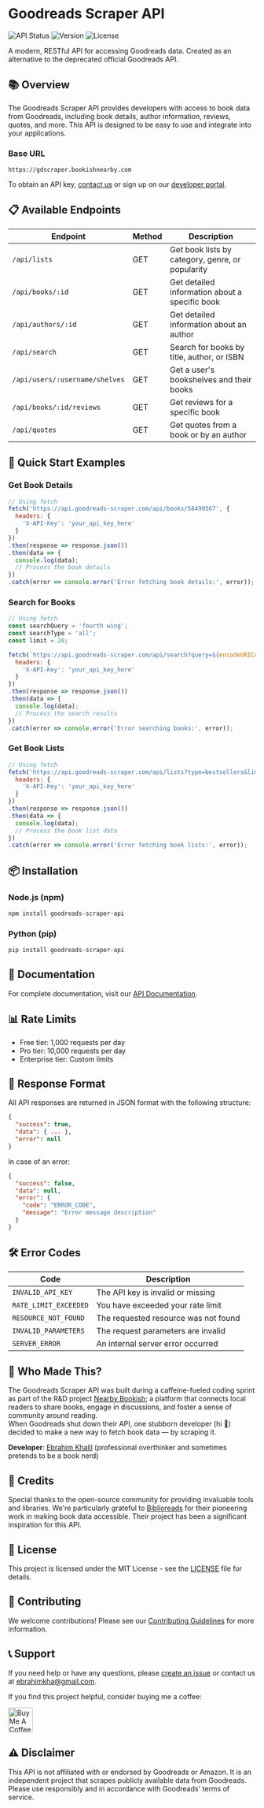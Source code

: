 # Goodreads Scraper API

![API Status](https://img.shields.io/badge/status-operational-brightgreen)
![Version](https://img.shields.io/badge/version-1.0.0-blue)
![License](https://img.shields.io/badge/license-MIT-green)

A modern, RESTful API for accessing Goodreads data. Created as an alternative to the deprecated official Goodreads API.

## 📚 Overview

The Goodreads Scraper API provides developers with access to book data from Goodreads, including book details, author information, reviews, quotes, and more. This API is designed to be easy to use and integrate into your applications.

### Base URL

```
https://gdscraper.bookishnearby.com
```

To obtain an API key, [contact us](mailto:api@goodreads-scraper.com) or sign up on our [developer portal](https://api.goodreads-scraper.com/developers).

## 📋 Available Endpoints

| Endpoint | Method | Description |
|----------|--------|-------------|
| `/api/lists` | GET | Get book lists by category, genre, or popularity |
| `/api/books/:id` | GET | Get detailed information about a specific book |
| `/api/authors/:id` | GET | Get detailed information about an author |
| `/api/search` | GET | Search for books by title, author, or ISBN |
| `/api/users/:username/shelves` | GET | Get a user's bookshelves and their books |
| `/api/books/:id/reviews` | GET | Get reviews for a specific book |
| `/api/quotes` | GET | Get quotes from a book or by an author |

## 🚀 Quick Start Examples

### Get Book Details

```javascript
// Using fetch
fetch('https://api.goodreads-scraper.com/api/books/58490567', {
  headers: {
    'X-API-Key': 'your_api_key_here'
  }
})
.then(response => response.json())
.then(data => {
  console.log(data);
  // Process the book details
})
.catch(error => console.error('Error fetching book details:', error));
```

### Search for Books

```javascript
// Using fetch
const searchQuery = 'fourth wing';
const searchType = 'all';
const limit = 20;

fetch(`https://api.goodreads-scraper.com/api/search?query=${encodeURIComponent(searchQuery)}&type=${searchType}&limit=${limit}`, {
  headers: {
    'X-API-Key': 'your_api_key_here'
  }
})
.then(response => response.json())
.then(data => {
  console.log(data);
  // Process the search results
})
.catch(error => console.error('Error searching books:', error));
```

### Get Book Lists

```javascript
// Using fetch
fetch('https://api.goodreads-scraper.com/api/lists?type=bestsellers&limit=10', {
  headers: {
    'X-API-Key': 'your_api_key_here'
  }
})
.then(response => response.json())
.then(data => {
  console.log(data);
  // Process the book list data
})
.catch(error => console.error('Error fetching book lists:', error));
```

## 📦 Installation

### Node.js (npm)

```bash
npm install goodreads-scraper-api
```

### Python (pip)

```bash
pip install goodreads-scraper-api
```

## 📘 Documentation

For complete documentation, visit our [API Documentation](https://api.goodreads-scraper.com/docs).

## 📊 Rate Limits

- Free tier: 1,000 requests per day
- Pro tier: 10,000 requests per day
- Enterprise tier: Custom limits

## 🔄 Response Format

All API responses are returned in JSON format with the following structure:

```json
{
  "success": true,
  "data": { ... },
  "error": null
}
```

In case of an error:

```json
{
  "success": false,
  "data": null,
  "error": {
    "code": "ERROR_CODE",
    "message": "Error message description"
  }
}
```

## 🛠️ Error Codes

| Code | Description |
|------|-------------|
| `INVALID_API_KEY` | The API key is invalid or missing |
| `RATE_LIMIT_EXCEEDED` | You have exceeded your rate limit |
| `RESOURCE_NOT_FOUND` | The requested resource was not found |
| `INVALID_PARAMETERS` | The request parameters are invalid |
| `SERVER_ERROR` | An internal server error occurred |

## 👥 Who Made This?

The Goodreads Scraper API was built during a caffeine-fueled coding sprint as part of the R&D project [Nearby Bookish](https://bookishnearby.com); a platform that connects local readers to share books, engage in discussions, and foster a sense of community around reading.  
When Goodreads shut down their API, one stubborn developer (hi 👋) decided to make a new way to fetch book data — by scraping it.

**Developer**: [Ebrahim Khalil](https://github.com/ekamid) (professional overthinker and sometimes pretends to be a book nerd)

## 🙏 Credits

Special thanks to the open-source community for providing invaluable tools and libraries. We're particularly grateful to [Biblioreads](https://biblioreads.eu.org) for their pioneering work in making book data accessible. Their project has been a significant inspiration for this API.


## 📝 License

This project is licensed under the MIT License - see the [LICENSE](LICENSE) file for details.

## 🤝 Contributing

We welcome contributions! Please see our [Contributing Guidelines](CONTRIBUTING.md) for more information.

## 📞 Support

If you need help or have any questions, please [create an issue](https://github.com/ekamid/goodreads-scraper-api/issues/new) or contact us at [ebrahimkha@gmail.com](mailto:ebrahimkha@gmail.com).

If you find this project helpful, consider buying me a coffee:

<a href="https://www.buymeacoffee.com/ebrahimkhalil" target="_blank">
  <img src="https://cdn.buymeacoffee.com/buttons/v2/default-yellow.png" alt="Buy Me A Coffee" height="50">
</a>

## ⚠️ Disclaimer

This API is not affiliated with or endorsed by Goodreads or Amazon. It is an independent project that scrapes publicly available data from Goodreads. Please use responsibly and in accordance with Goodreads' terms of service.
